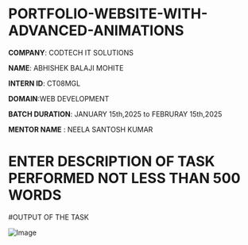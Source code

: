 # PORTFOLIO-WEBSITE-WITH-ADVANCED-ANIMATIONS

**COMPANY**: CODTECH IT SOLUTIONS

**NAME**: ABHISHEK BALAJI MOHITE

**INTERN ID**: CT08MGL

**DOMAIN**:WEB DEVELOPMENT

**BATCH DURATION**:  JANUARY 15th,2025 to FEBRURAY 15th,2025

**MENTOR NAME** : NEELA SANTOSH KUMAR

# ENTER DESCRIPTION OF TASK PERFORMED NOT LESS THAN 500 WORDS

#OUTPUT OF THE TASK

![Image](https://github.com/user-attachments/assets/d0f129ea-0191-4fd8-b695-1f6ab0879d79)
